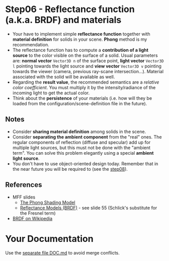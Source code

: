 # Step06 - Reflectance function (a.k.a. BRDF) and materials
* Your have to implement simple **reflectance function** together with
  **material definition** for solids in your scene. **Phong** method
  is my recommendation.
* The reflectance function has to compute a **contribution of a light
  source** to the color visible on the surface of a solid. Usual
  parameters are: **normal vector** `Vector3D n` of the surface point,
  **light vector** `Vector3D l` pointing towards the light source
  and **view vector** `Vector3D v` pointing towards the viewer (camera,
  previous ray-scane intersection...). Material associated with the solid
  will be available as well.
* Regarding the **result value**, the recommended semantics are
  a *relative color coefficient*. You must multiply it by
  the intensity/radiance of the incoming light to get the actual
  color.
* Think about the **persistence** of your materials (i.e. how will they be
  loaded from the configuration/scene-definition file in the future).

## Notes
* Consider **sharing material definition** among solids in the scene.
* Consider **separating the ambient component** from the "real" ones.
  The regular components of reflection (diffuse and specular)
  add up for multiple light sources, but this must not be done
  with the "ambient term". You can solve this problem elegantly
  using  a special **ambient light source**.
* You don't have to use object-oriented design today.
  Remember that in the near future you will be required to (see
  the [step08](../step08)).

## References
* MFF slides
  * [The Phong Shading Model](https://cgg.mff.cuni.cz/~pepca/lectures/pdf/prg-03-phong.pdf)
  * [Reflectance Models (BRDF)](https://cgg.mff.cuni.cz/~pepca/lectures/pdf/prg-05-brdf.pdf) -
    see slide 55 (Schlick's substitute for the Fresnel term)
* [BRDF on Wikipedia](https://en.wikipedia.org/wiki/Bidirectional_reflectance_distribution_function)

# Your Documentation
Use the [separate file DOC.md](DOC.md) to avoid merge conflicts.
